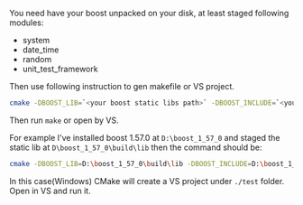 You need have your boost unpacked on your disk, at least staged following modules:

* system
* date_time
* random
* unit_test_framework

Then use following instruction to gen makefile or VS project.
```bash
cmake -DBOOST_LIB=`<your boost static libs path>` -DBOOST_INCLUDE=`<your boost include path>` -DBOOST_VER:STRING=`<your boost version>` -DCMAKE_BUILD_TYPE=Debug ./
```
Then run `make` or open by VS.

For example I've installed boost 1.57.0 at `D:\boost_1_57_0` and staged the static lib at `D\boost_1_57_0\build\lib` then the command should be:
```bash
cmake -DBOOST_LIB=D:\boost_1_57_0\build\lib -DBOOST_INCLUDE=D:\boost_1_57_0 -DBOOST_VER:STRING=1.57.0 -DCMAKE_BUILD_TYPE=Debug ./
```
In this case(Windows) CMake will create a VS project under `./test` folder. Open in VS and run it.
